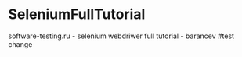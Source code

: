 # SeleniumFullTutorial
software-testing.ru - selenium webdriwer full tutorial - barancev
#test change
